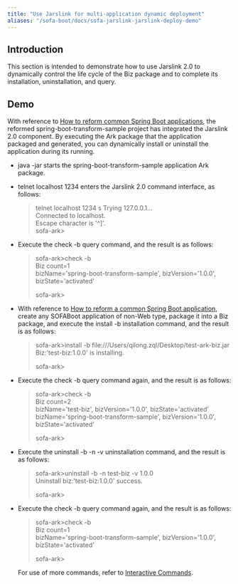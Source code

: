 ```yaml
---
title: "Use Jarslink for multi-application dynamic deployment"
aliases: "/sofa-boot/docs/sofa-jarslink-jarslink-deploy-demo"
---
```


## Introduction

This section is intended to demonstrate how to use Jarslink 2.0 to dynamically control the life cycle of the Biz package and to complete its installation, uninstallation, and query.

## Demo

With reference to [How to reform common Spring Boot applications](../sofa-jarslink-jarslink-app-demo.md), the reformed spring-boot-transform-sample project has integrated the Jarslink 2.0 component. By executing the Ark package that the application packaged and generated, you can dynamically install or uninstall the application during its running.

+ java -jar starts the spring-boot-transform-sample application Ark package.
+ telnet localhost 1234 enters the Jarslink 2.0 command interface, as follows:  
  > telnet localhost 1234  s
  > Trying 127.0.0.1...  
  > Connected to localhost.  
  > Escape character is '^]'.  
  > sofa-ark>
+ Execute the check -b query command, and the result is as follows:
  > sofa-ark>check -b  
  > Biz count=1  
  > bizName='spring-boot-transform-sample', bizVersion='1.0.0', bizState='activated'
  >
  > sofa-ark>
+ With reference to [How to reform a common Spring Boot application](../sofa-jarslink-jarslink-app-demo.md), create any SOFABoot application of non-Web type, package it into a Biz package, and execute the install -b installation command, and the result is as follows:
  > sofa-ark>install -b file:///Users/qilong.zql/Desktop/test-ark-biz.jar  
  > Biz:'test-biz:1.0.0' is installing.
  >
  > sofa-ark>

+ Execute the check -b query command again, and the result is as follows:
  > sofa-ark>check -b  
  > Biz count=2  
  > bizName='test-biz', bizVersion='1.0.0', bizState='activated'  
  > bizName='spring-boot-transform-sample', bizVersion='1.0.0', bizState='activated'
  > 
  > sofa-ark>

+ Execute the uninstall -b -n -v uninstallation command, and the result is as follows:
  > sofa-ark>uninstall -b -n test-biz -v 1.0.0  
  > Uninstall biz:'test-biz:1.0.0' success.
  >
  > sofa-ark>

+ Execute the check -b query command again, and the result is as follows:
  > sofa-ark>check -b  
  > Biz count=1  
  > bizName='spring-boot-transform-sample', bizVersion='1.0.0', bizState='activated'
  > 
  > sofa-ark>
  
  For use of more commands, refer to [Interactive Commands](../sofa-jarslink-jarslink-instruction).


